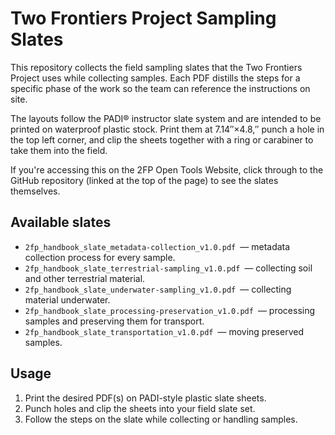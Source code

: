 # Two Frontiers Project Sampling Slates

This repository collects the field sampling slates that the Two Frontiers Project uses while collecting samples. Each PDF distills the steps for a specific phase of the work so the team can reference the instructions on site.

The layouts follow the PADI® instructor slate system and are intended to be printed on waterproof plastic stock. Print them at 7.14″×4.8,″ punch a hole in the top left corner, and clip the sheets together with a ring or carabiner to take them into the field.

If you're accessing this on the 2FP Open Tools Website, click through to the GitHub repository (linked at the top of the page) to see the slates themselves.

## Available slates

- `2fp_handbook_slate_metadata-collection_v1.0.pdf` — metadata collection process for every sample.
- `2fp_handbook_slate_terrestrial-sampling_v1.0.pdf` — collecting soil and other terrestrial material.
- `2fp_handbook_slate_underwater-sampling_v1.0.pdf` — collecting material underwater.
- `2fp_handbook_slate_processing-preservation_v1.0.pdf` — processing samples and preserving them for transport.
- `2fp_handbook_slate_transportation_v1.0.pdf` — moving preserved samples.

## Usage

1. Print the desired PDF(s) on PADI-style plastic slate sheets.
2. Punch holes and clip the sheets into your field slate set.
3. Follow the steps on the slate while collecting or handling samples.

